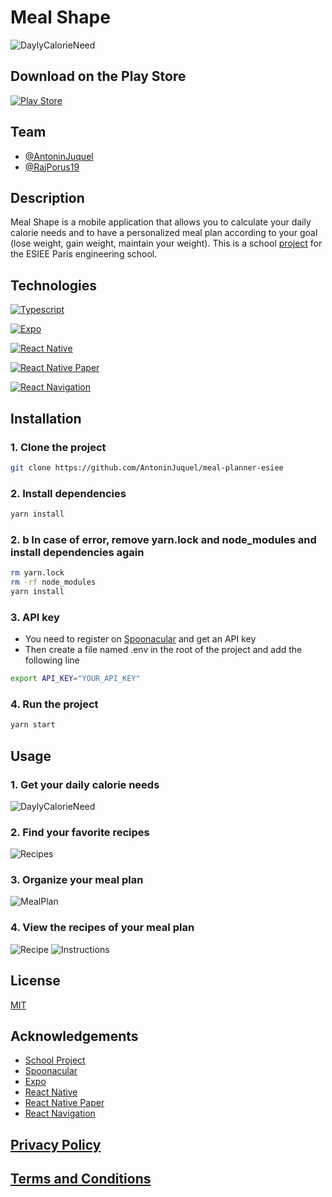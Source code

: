 # Meal Shape

![DaylyCalorieNeed](https://github.com/AntoninJuquel/meal-planner-esiee/blob/master/assets/presentation.png?raw=true)

## Download on the Play Store

[![Play Store](https://img.shields.io/badge/Play_Store-414141?style=for-the-badge&logo=google-play&logoColor=white)](https://play.google.com/store/apps/details?id=com.mealshape)

## Team

- [@AntoninJuquel](https://github.com/AntoninJuquel)
- [@RajPorus19](https://github.com/RajPorus19)

## Description

Meal Shape is a mobile application that allows you to calculate your daily calorie needs and to have a personalized meal plan according to your goal (lose weight, gain weight, maintain your weight).
This is a school [project](https://react-native-course-esiee.netlify.app/blog/project) for the ESIEE Paris engineering school.

## Technologies

[![Typescript](https://img.shields.io/badge/TypeScript-007ACC?style=for-the-badge&logo=typescript&logoColor=white)](https://www.typescriptlang.org/)

[![Expo](https://img.shields.io/badge/Expo-000000?style=for-the-badge&logo=expo&logoColor=white)](https://expo.io/)

[![React Native](https://img.shields.io/badge/React_Native-20232A?style=for-the-badge&logo=react&logoColor=61DAFB)](https://reactnative.dev/)

[![React Native Paper](https://img.shields.io/badge/React_Native_Paper-000000?style=for-the-badge&logo=react&logoColor=white)](https://callstack.github.io/react-native-paper/)

[![React Navigation](https://img.shields.io/badge/React_Navigation-000000?style=for-the-badge&logo=react&logoColor=white)](https://reactnavigation.org/)

## Installation

### 1. Clone the project

```bash
git clone https://github.com/AntoninJuquel/meal-planner-esiee
```

### 2. Install dependencies

```bash
yarn install
```

### 2. b In case of error, remove yarn.lock and node_modules and install dependencies again

```bash
rm yarn.lock
rm -rf node_modules
yarn install
```

### 3. API key

- You need to register on [Spoonacular](https://spoonacular.com/food-api) and get an API key
- Then create a file named .env in the root of the project and add the following line

```bash
export API_KEY="YOUR_API_KEY"
```

### 4. Run the project

```bash
yarn start
```

## Usage

### 1. Get your daily calorie needs

![DaylyCalorieNeed](https://github.com/AntoninJuquel/meal-planner-esiee/blob/master/assets/screenshots/daily-calorie-needs.png?raw=true)

### 2. Find your favorite recipes

![Recipes](https://github.com/AntoninJuquel/meal-planner-esiee/blob/master/assets/screenshots/recipes.png?raw=true)

### 3. Organize your meal plan

![MealPlan](https://github.com/AntoninJuquel/meal-planner-esiee/blob/master/assets/screenshots/meal-plan.png?raw=true)

### 4. View the recipes of your meal plan

![Recipe](https://github.com/AntoninJuquel/meal-planner-esiee/blob/master/assets/screenshots/recipe.png?raw=true)
![Instructions](https://github.com/AntoninJuquel/meal-planner-esiee/blob/master/assets/screenshots/instructions.png?raw=true)

## License

[MIT](https://choosealicense.com/licenses/mit/)

## Acknowledgements

- [School Project](https://react-native-course-esiee.netlify.app/blog/project) 
- [Spoonacular](https://spoonacular.com/food-api)
- [Expo](https://expo.io/)
- [React Native](https://reactnative.dev/)
- [React Native Paper](https://callstack.github.io/react-native-paper/)
- [React Navigation](https://reactnavigation.org/)

## [Privacy Policy](https://antoninjuquel.github.io/meal-planner-esiee/privacy)

## [Terms and Conditions](https://antoninjuquel.github.io/meal-planner-esiee/terms)
